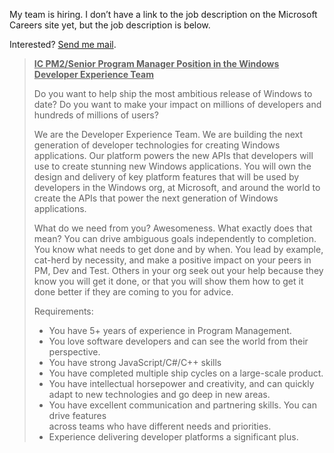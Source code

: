 My team is hiring. I don’t have a link to the job description on the
Microsoft Careers site yet, but the job description is below.

Interested? [Send me
mail](mailto:harry.pierson@microsoft.com "Job Opening on your team").

> <span style="text-decoration: underline;">**IC PM2/Senior Program
> Manager Position in the Windows Developer Experience Team** </span>
>
> Do you want to help ship the most ambitious release of Windows to
> date? Do you want to make your impact on millions of developers and
> hundreds of millions of users?
>
> We are the Developer Experience Team. We are building the next
> generation of developer technologies for creating Windows
> applications. Our platform powers the new APIs that developers will
> use to create stunning new Windows applications. You will own the
> design and delivery of key platform features that will be used by
> developers in the Windows org, at Microsoft, and around the world to
> create the APIs that power the next generation of Windows
> applications.
>
> What do we need from you? Awesomeness. What exactly does that mean?
> You can drive ambiguous goals independently to completion. You know
> what needs to get done and by when. You lead by example, cat-herd by
> necessity, and make a positive impact on your peers in PM, Dev and
> Test. Others in your org seek out your help because they know you will
> get it done, or that you will show them how to get it done better if
> they are coming to you for advice.
>
> Requirements:
>
> -   You have 5+ years of experience in Program Management.
> -   You love software developers and can see the world from their
>     perspective.
> -   You have strong JavaScript/C\#/C++ skills
> -   You have completed multiple ship cycles on a large-scale product.
> -   You have intellectual horsepower and creativity, and can quickly
>     adapt to new technologies and go deep in new areas.
> -   You have excellent communication and partnering skills. You can
>     drive features\
>      across teams who have different needs and priorities.
> -   Experience delivering developer platforms a significant plus.

